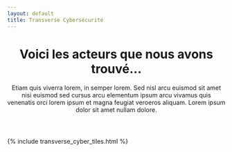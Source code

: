 ```yaml
---
layout: default
title: Transverse Cybersécurité
---
```


<header>
<h1>Voici les acteurs que nous avons trouvé...</h1>
<p>Etiam quis viverra lorem, in semper lorem. Sed nisl arcu euismod sit amet nisi euismod sed cursus arcu elementum ipsum arcu vivamus quis venenatis orci lorem ipsum et magna feugiat veroeros aliquam. Lorem ipsum dolor sit amet nullam dolore.</p>
</header>

{% include transverse_cyber_tiles.html %}
